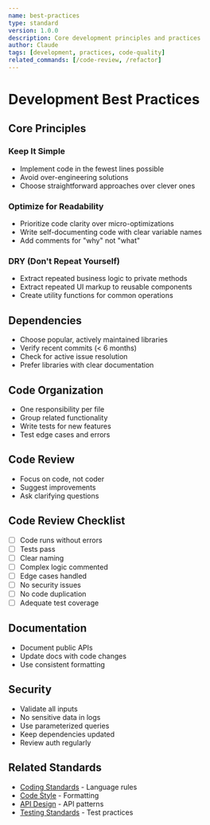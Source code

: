 ```yaml
---
name: best-practices
type: standard
version: 1.0.0
description: Core development principles and practices
author: Claude
tags: [development, practices, code-quality]
related_commands: [/code-review, /refactor]
---
```


# Development Best Practices

## Core Principles

### Keep It Simple
- Implement code in the fewest lines possible
- Avoid over-engineering solutions
- Choose straightforward approaches over clever ones

### Optimize for Readability
- Prioritize code clarity over micro-optimizations
- Write self-documenting code with clear variable names
- Add comments for "why" not "what"

### DRY (Don't Repeat Yourself)
- Extract repeated business logic to private methods
- Extract repeated UI markup to reusable components
- Create utility functions for common operations

## Dependencies
- Choose popular, actively maintained libraries
- Verify recent commits (< 6 months)
- Check for active issue resolution
- Prefer libraries with clear documentation

## Code Organization
- One responsibility per file
- Group related functionality
- Write tests for new features
- Test edge cases and errors

## Code Review
- Focus on code, not coder
- Suggest improvements
- Ask clarifying questions

## Code Review Checklist
- [ ] Code runs without errors
- [ ] Tests pass
- [ ] Clear naming
- [ ] Complex logic commented
- [ ] Edge cases handled
- [ ] No security issues
- [ ] No code duplication
- [ ] Adequate test coverage

## Documentation
- Document public APIs
- Update docs with code changes
- Use consistent formatting

## Security
- Validate all inputs
- No sensitive data in logs
- Use parameterized queries
- Keep dependencies updated
- Review auth regularly

## Related Standards
- [Coding Standards](./coding-standards.md) - Language rules
- [Code Style](./code-style.md) - Formatting
- [API Design](./api-design.md) - API patterns
- [Testing Standards](./testing-standards.md) - Test practices
